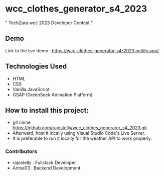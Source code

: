 # wcc_clothes_generator_s4_2023
" TechZara wcc 2023 Developer Contest "

## Demo

Link to the live demo : https://wcc-clothes-generator-s4-2023.netlify.app/

## Technologies Used

- HTML
- CSS
- Vanilla JavaScript
- GSAP (GreenSock Animation Platform)

## How to install this project:

- git clone https://github.com/rajostelly/wcc_clothes_generator_s4_2023.git
- Afterward, host it locally using Visual Studio Code's Live Server.
- It is preferable to run it locally for the weather API to work properly.

### Contributors

- rajostelly : Fullstack Developer
- Antsa03 : Backend Development

